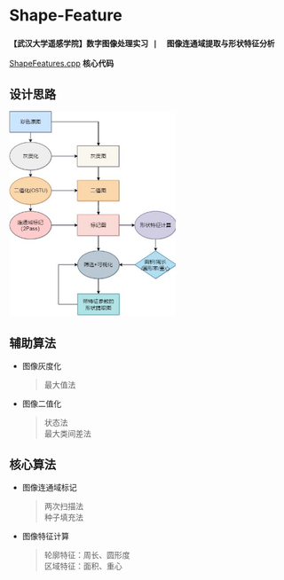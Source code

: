 # Shape-Feature
### `【武汉大学遥感学院】数字图像处理实习 |  图像连通域提取与形状特征分析`  
 [ShapeFeatures.cpp](./ShapeFeatures.cpp) **核心代码**
## 设计思路
<img src="./算法流程.jpg" width="300">  

## 辅助算法
- 图像灰度化   
    >最大值法
- 图像二值化  
    >状态法  
    >最大类间差法
## 核心算法
- 图像连通域标记
    >两次扫描法  
    >种子填充法
- 图像特征计算
    >轮廓特征：周长、圆形度  
    >区域特征：面积、重心
